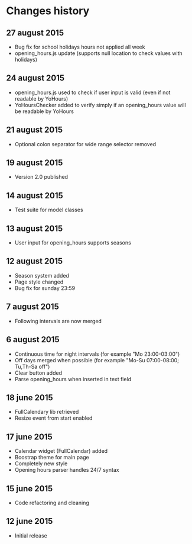 Changes history
===============

27 august 2015
--------------
* Bug fix for school holidays hours not applied all week
* opening_hours.js update (supports null location to check values with holidays)

24 august 2015
--------------
* opening_hours.js used to check if user input is valid (even if not readable by YoHours)
* YoHoursChecker added to verify simply if an opening_hours value will be readable by YoHours

21 august 2015
--------------
* Optional colon separator for wide range selector removed

19 august 2015
--------------
* Version 2.0 published

14 august 2015
--------------
* Test suite for model classes

13 august 2015
--------------
* User input for opening_hours supports seasons

12 august 2015
--------------
* Season system added
* Page style changed
* Bug fix for sunday 23:59

7 august 2015
-------------
* Following intervals are now merged

6 august 2015
-------------
* Continuous time for night intervals (for example "Mo 23:00-03:00")
* Off days merged when possible (for example "Mo-Su 07:00-08:00; Tu,Th-Sa off")
* Clear button added
* Parse opening_hours when inserted in text field

18 june 2015
------------
* FullCalendary lib retrieved
* Resize event from start enabled

17 june 2015
------------
* Calendar widget (FullCalendar) added
* Boostrap theme for main page
* Completely new style
* Opening hours parser handles 24/7 syntax

15 june 2015
------------
* Code refactoring and cleaning

12 june 2015
------------
* Initial release